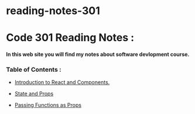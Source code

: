 # reading-notes-301

# Code 301 Reading Notes :
#### **In this web site you will find my notes about software devlopment course.** 


### Table of Contents : 

* [Introduction to React and Components.](https://mohammadsilwadi.github.io/reading-note-301/read01)


* [State and Props](https://mohammadsilwadi.github.io/reading-note-301/read02)

* [ Passing Functions as Props](https://mohammadsilwadi.github.io/reading-note-301/read03)
